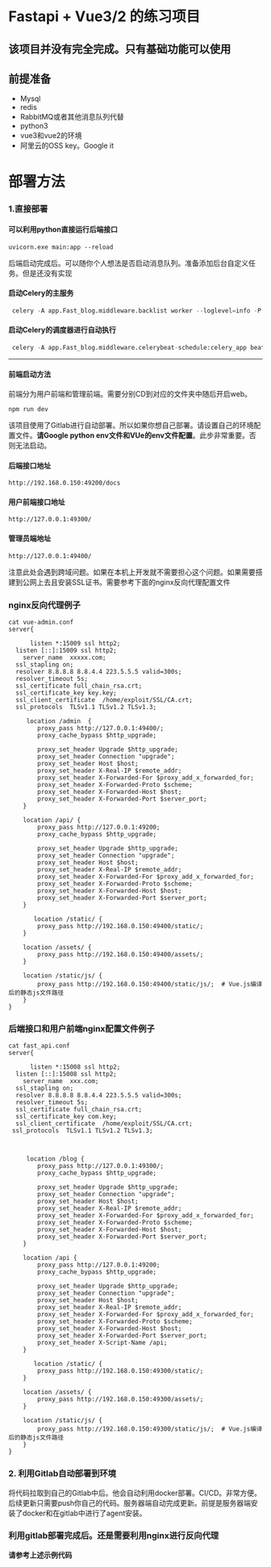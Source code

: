 # Fastapi + Vue3/2 的练习项目

## 该项目并没有完全完成。只有基础功能可以使用

## 前提准备

- Mysql
- redis
- RabbitMQ或者其他消息队列代替
- python3
- vue3和vue2的环境
- 阿里云的OSS key。Google it

# 部署方法

### 1.直接部署

####  可以利用python直接运行后端接口

```
uvicorn.exe main:app --reload
```

后端启动完成后。可以随你个人想法是否启动消息队列。准备添加后台自定义任务。但是还没有实现

#### 启动Celery的主服务
``` python
 celery -A app.Fast_blog.middleware.backlist worker --loglevel=info -P eventlet
```
#### 启动Celery的调度器进行自动执行
``` python
 celery -A app.Fast_blog.middleware.celerybeat-schedule:celery_app beat
```
---

#### 前端启动方法

前端分为用户前端和管理前端。需要分别CD到对应的文件夹中随后开启web。

```
npm run dev
```

该项目使用了Gitlab进行自动部署。所以如果你想自己部署。请设置自己的环境配置文件。**请Google python env文件和VUe的env文件配置**。此步非常重要。否则无法启动。

#### 后端接口地址

```
http://192.168.0.150:49200/docs
```

#### 用户前端接口地址

```
http://127.0.0.1:49300/
```

#### 管理员端地址

```
http://127.0.0.1:49400/
```

注意此处会遇到跨域问题。如果在本机上开发就不需要担心这个问题。如果需要搭建到公网上去且安装SSL证书。需要参考下面的nginx反向代理配置文件

### nginx反向代理例子

```nginx
cat vue-admin.conf 
server{

      listen *:15009 ssl http2;
  listen [::]:15009 ssl http2;
    server_name  xxxxx.com;
  ssl_stapling on;
  resolver 8.8.8.8 8.8.4.4 223.5.5.5 valid=300s;
  resolver_timeout 5s;
  ssl_certificate full_chain_rsa.crt;
  ssl_certificate_key key.key;
  ssl_client_certificate  /home/exploit/SSL/CA.crt;    
  ssl_protocols  TLSv1.1 TLSv1.2 TLSv1.3;

     location /admin  {
        proxy_pass http://127.0.0.1:49400/;
        proxy_cache_bypass $http_upgrade;

        proxy_set_header Upgrade $http_upgrade;
        proxy_set_header Connection "upgrade";
        proxy_set_header Host $host;
        proxy_set_header X-Real-IP $remote_addr;
        proxy_set_header X-Forwarded-For $proxy_add_x_forwarded_for;
        proxy_set_header X-Forwarded-Proto $scheme;
        proxy_set_header X-Forwarded-Host $host;
        proxy_set_header X-Forwarded-Port $server_port;
    }

    location /api/ {
        proxy_pass http://127.0.0.1:49200;
        proxy_cache_bypass $http_upgrade;

        proxy_set_header Upgrade $http_upgrade;
        proxy_set_header Connection "upgrade";
        proxy_set_header Host $host;
        proxy_set_header X-Real-IP $remote_addr;
        proxy_set_header X-Forwarded-For $proxy_add_x_forwarded_for;
        proxy_set_header X-Forwarded-Proto $scheme;
        proxy_set_header X-Forwarded-Host $host;
        proxy_set_header X-Forwarded-Port $server_port;
    }

       location /static/ {
        proxy_pass http://192.168.0.150:49400/static/;
    }

    location /assets/ {
        proxy_pass http://192.168.0.150:49400/assets/;
    }

    location /static/js/ {
        proxy_pass http://192.168.0.150:49400/static/js/;  # Vue.js编译后的静态js文件路径
    }
}
```

### 后端接口和用户前端nginx配置文件例子

```nginx
cat fast_api.conf 
server{

      listen *:15008 ssl http2;
  listen [::]:15008 ssl http2;
    server_name  xxx.com;
  ssl_stapling on;
  resolver 8.8.8.8 8.8.4.4 223.5.5.5 valid=300s;
  resolver_timeout 5s;
  ssl_certificate full_chain_rsa.crt;
  ssl_certificate_key com.key;
  ssl_client_certificate  /home/exploit/SSL/CA.crt;    
 ssl_protocols  TLSv1.1 TLSv1.2 TLSv1.3;



     location /blog {
        proxy_pass http://127.0.0.1:49300/;
        proxy_cache_bypass $http_upgrade;

        proxy_set_header Upgrade $http_upgrade;
        proxy_set_header Connection "upgrade";
        proxy_set_header Host $host;
        proxy_set_header X-Real-IP $remote_addr;
        proxy_set_header X-Forwarded-For $proxy_add_x_forwarded_for;
        proxy_set_header X-Forwarded-Proto $scheme;
        proxy_set_header X-Forwarded-Host $host;
        proxy_set_header X-Forwarded-Port $server_port;
    }

    location /api {
        proxy_pass http://127.0.0.1:49200;
        proxy_cache_bypass $http_upgrade;

        proxy_set_header Upgrade $http_upgrade;
        proxy_set_header Connection "upgrade";
        proxy_set_header Host $host;
        proxy_set_header X-Real-IP $remote_addr;
        proxy_set_header X-Forwarded-For $proxy_add_x_forwarded_for;
        proxy_set_header X-Forwarded-Proto $scheme;
        proxy_set_header X-Forwarded-Host $host;
        proxy_set_header X-Forwarded-Port $server_port;
        proxy_set_header X-Script-Name /api;
    }

       location /static/ {
        proxy_pass http://192.168.0.150:49300/static/;
    }

    location /assets/ {
        proxy_pass http://192.168.0.150:49300/assets/;
    }

    location /static/js/ {
        proxy_pass http://192.168.0.150:49300/static/js/;  # Vue.js编译后的静态js文件路径
    }
}
```

### 2. 利用Gitlab自动部署到环境

将代码拉取到自己的Gitlab中后。他会自动利用docker部署。CI/CD。非常方便。后续更新只需要push你自己的代码。服务器端自动完成更新。前提是服务器端安装了docker和在gitlab中进行了agent安装。

### 利用gitlab部署完成后。还是需要利用nginx进行反向代理

**请参考上述示例代码**

